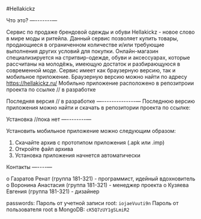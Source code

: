 #Hellakickz

Что это?
—-------—

Сервис по продаже брендовой одежды и обуви Hellakickz - новое
слово в мире моды и ритейла. Данный сервис позволяет купить
товары, продающиеся в ограниченном количестве и/или требующие
выполнения других условий для покупки. Онлайн-магазин
специализируется на стритвир-одежде, обуви и аксессуарах, которые
рассчитаны на молодёжь, имеющую достаток и разбирающуюся в
современной моде. Сервис имеет как браузерную версию, так и
мобильное приложение.
Браузерную версию можно найти по адресу https://hellakickz.ru/
Мобильно приложение расположено в репозитроии проекта по ссылке  // в разработке

Последняя версия // в разработке
—--------------—
Последнюю версию приложения можно найти и скачать в репозитории
проекта по ссылке: 

Установка //пока нет
—--------—

Установить мобильное приложение можно следующим образом:
1. Скачайте архив с прототипом приложения (.apk или .imp)
2. Откройте файл архива
3. Установка приложения начнется автоматически



Контакты
—----—

o Газратов Ренат (группа 181-321) - программист, идейный
вдохновитель
o Воронина Анастасия (группа 181-321) - менеджер проекта
o Кузяева Евгения (группа 181-321) - дизайнер

passwords:
Пароль от учетной записи root:
`iojaeVuuti9n`
Пароль от пользователя root в MongoDB:
`cK5Q7zUY1gSLmiR2`
